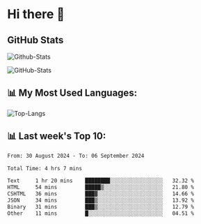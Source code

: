 # Hi there 👋

## GitHub Stats
![Github-Stats](https://github-readme-stats-sigma-five.vercel.app/api?username=ltorson&show_icons=true&theme=radical&count_private=true&show=reviews,discussions_started,discussions_answered,prs_merged,prs_merged_percentage)

![GitHub-Stats](https://github-readme-stats.vercel.app/api/wakatime?username=LeeTorson&theme=synthwave&size_weight=0.5&count_weight=0.5&title_color=36F9F6&langs_count=10&count_private=true)

## 📊 My Most Used Languages:
![Top-Langs](https://github-readme-stats-sigma-five.vercel.app/api/top-langs/?username=LTorson&layout=compact&langs_count=10)


## 📊 Last week's Top 10:
<!--START_SECTION:waka-->

```txt
From: 30 August 2024 - To: 06 September 2024

Total Time: 4 hrs 7 mins

Text     1 hr 20 mins    ████████░░░░░░░░░░░░░░░░░   32.32 %
HTML     54 mins         █████▒░░░░░░░░░░░░░░░░░░░   21.80 %
CSHTML   36 mins         ███▓░░░░░░░░░░░░░░░░░░░░░   14.66 %
JSON     34 mins         ███▒░░░░░░░░░░░░░░░░░░░░░   13.92 %
Binary   31 mins         ███▒░░░░░░░░░░░░░░░░░░░░░   12.79 %
Other    11 mins         █░░░░░░░░░░░░░░░░░░░░░░░░   04.51 %
```

<!--END_SECTION:waka-->
